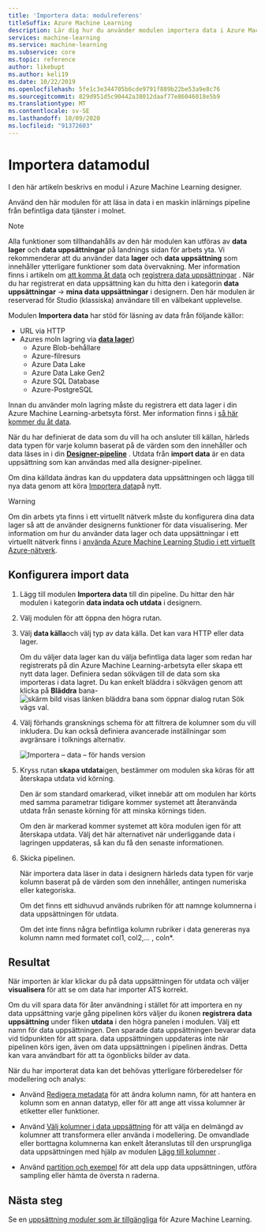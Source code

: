 ```yaml
---
title: 'Importera data: modulreferens'
titleSuffix: Azure Machine Learning
description: Lär dig hur du använder modulen importera data i Azure Machine Learning för att läsa in data i en maskin inlärnings pipeline från befintliga data tjänster i molnet.
services: machine-learning
ms.service: machine-learning
ms.subservice: core
ms.topic: reference
author: likebupt
ms.author: keli19
ms.date: 10/22/2019
ms.openlocfilehash: 5fe1c3e344705b6cde9791f889b22be53a9e8c76
ms.sourcegitcommit: 829d951d5c90442a38012daaf77e86046018e5b9
ms.translationtype: MT
ms.contentlocale: sv-SE
ms.lasthandoff: 10/09/2020
ms.locfileid: "91372603"
---
```

# <a name="import-data-module"></a>Importera datamodul

I den här artikeln beskrivs en modul i Azure Machine Learning designer.

Använd den här modulen för att läsa in data i en maskin inlärnings pipeline från befintliga data tjänster i molnet. 

> [!Note]
> Alla funktioner som tillhandahålls av den här modulen kan utföras av **data lager** och **data uppsättningar** på landnings sidan för arbets yta. Vi rekommenderar att du använder data **lager** och **data uppsättning** som innehåller ytterligare funktioner som data övervakning. Mer information finns i artikeln om [att komma åt data](../how-to-access-data.md) och [registrera data uppsättningar](../how-to-create-register-datasets.md) .
> När du har registrerat en data uppsättning kan du hitta den i kategorin **data uppsättningar**  ->  **mina data uppsättningar** i designern. Den här modulen är reserverad för Studio (klassiska) användare till en välbekant upplevelse. 
>

Modulen **Importera data** har stöd för läsning av data från följande källor:

- URL via HTTP
- Azures moln lagring via [**data lager**](../how-to-access-data.md))
    - Azure Blob-behållare
    - Azure-filresurs
    - Azure Data Lake
    - Azure Data Lake Gen2
    - Azure SQL Database
    - Azure-PostgreSQL    

Innan du använder moln lagring måste du registrera ett data lager i din Azure Machine Learning-arbetsyta först. Mer information finns i [så här kommer du åt data](../how-to-access-data.md). 

När du har definierat de data som du vill ha och ansluter till källan, härleds data typen för varje kolumn baserat på de värden som den innehåller och data läses in i din **[Designer-pipeline](./import-data.md)** . Utdata från **import data** är en data uppsättning som kan användas med alla designer-pipeliner.

Om dina källdata ändras kan du uppdatera data uppsättningen och lägga till nya data genom att köra [Importera data](./import-data.md)på nytt.

> [!WARNING]
> Om din arbets yta finns i ett virtuellt nätverk måste du konfigurera dina data lager så att de använder designerns funktioner för data visualisering. Mer information om hur du använder data lager och data uppsättningar i ett virtuellt nätverk finns i [använda Azure Machine Learning Studio i ett virtuellt Azure-nätverk](../how-to-enable-studio-virtual-network.md).


## <a name="how-to-configure-import-data"></a>Konfigurera import data

1. Lägg till modulen **Importera data** till din pipeline. Du hittar den här modulen i kategorin **data indata och utdata** i designern.

1. Välj modulen för att öppna den högra rutan.

1. Välj **data källa**och välj typ av data källa. Det kan vara HTTP eller data lager.

    Om du väljer data lager kan du välja befintliga data lager som redan har registrerats på din Azure Machine Learning-arbetsyta eller skapa ett nytt data lager. Definiera sedan sökvägen till de data som ska importeras i data lagret. Du kan enkelt bläddra i sökvägen genom att klicka på **Bläddra** bana- ![ skärm bild visas länken bläddra bana som öppnar dialog rutan Sök vägs val.](media/module/import-data-path.png)

1. Välj förhands gransknings schema för att filtrera de kolumner som du vill inkludera. Du kan också definiera avancerade inställningar som avgränsare i tolknings alternativ.

    ![Importera – data – för hands version](media/module/import-data.png)

1. Kryss rutan **skapa utdata**igen, bestämmer om modulen ska köras för att återskapa utdata vid körning. 

    Den är som standard omarkerad, vilket innebär att om modulen har körts med samma parametrar tidigare kommer systemet att återanvända utdata från senaste körning för att minska körnings tiden. 

    Om den är markerad kommer systemet att köra modulen igen för att återskapa utdata. Välj det här alternativet när underliggande data i lagringen uppdateras, så kan du få den senaste informationen.


1. Skicka pipelinen.

    När importera data läser in data i designern härleds data typen för varje kolumn baserat på de värden som den innehåller, antingen numeriska eller kategoriska.

    Om det finns ett sidhuvud används rubriken för att namnge kolumnerna i data uppsättningen för utdata.

    Om det inte finns några befintliga kolumn rubriker i data genereras nya kolumn namn med formatet col1, col2,... , coln*.

## <a name="results"></a>Resultat

När importen är klar klickar du på data uppsättningen för utdata och väljer **visualisera** för att se om data har importer ATS korrekt.

Om du vill spara data för åter användning i stället för att importera en ny data uppsättning varje gång pipelinen körs väljer du ikonen **registrera data uppsättning** under fliken **utdata** i den högra panelen i modulen. Välj ett namn för data uppsättningen. Den sparade data uppsättningen bevarar data vid tidpunkten för att spara. data uppsättningen uppdateras inte när pipelinen körs igen, även om data uppsättningen i pipelinen ändras. Detta kan vara användbart för att ta ögonblicks bilder av data.

När du har importerat data kan det behövas ytterligare förberedelser för modellering och analys:

- Använd [Redigera metadata](./edit-metadata.md) för att ändra kolumn namn, för att hantera en kolumn som en annan datatyp, eller för att ange att vissa kolumner är etiketter eller funktioner.

- Använd [Välj kolumner i data uppsättning](./select-columns-in-dataset.md) för att välja en delmängd av kolumner att transformera eller använda i modellering. De omvandlade eller borttagna kolumnerna kan enkelt återanslutas till den ursprungliga data uppsättningen med hjälp av modulen [Lägg till kolumner](./add-columns.md) .  

- Använd [partition och exempel](./partition-and-sample.md) för att dela upp data uppsättningen, utföra sampling eller hämta de översta n raderna.

## <a name="next-steps"></a>Nästa steg

Se en [uppsättning moduler som är tillgängliga](module-reference.md) för Azure Machine Learning. 

